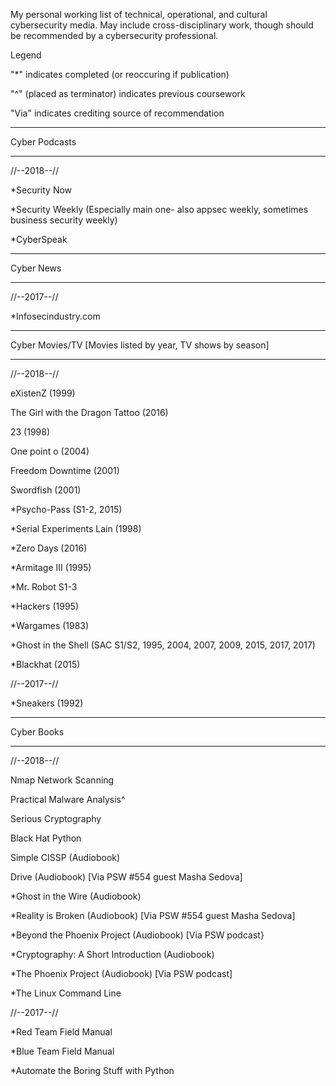 My personal working list of technical, operational, and cultural cybersecurity media. May include cross-disciplinary work, though should be recommended by a cybersecurity professional.

Legend

"*" indicates completed (or reoccuring if publication)

"^" (placed as terminator) indicates previous coursework

"Via" indicates crediting source of recommendation 

------------------

Cyber Podcasts

------------------

//--2018--// 

*Security Now

*Security Weekly (Especially main one- also appsec weekly, sometimes business security weekly)

*CyberSpeak

------------------

Cyber News

------------------

//--2017--//

*Infosecindustry.com

------------------

Cyber Movies/TV [Movies listed by year, TV shows by season]

------------------

//--2018--//

eXistenZ (1999)

The Girl with the Dragon Tattoo (2016)

23 (1998)

One point o (2004)

Freedom Downtime (2001)

Swordfish (2001)

*Psycho-Pass (S1-2, 2015)

*Serial Experiments Lain (1998)

*Zero Days (2016)

*Armitage III (1995)

*Mr. Robot S1-3

*Hackers (1995)

*Wargames (1983)

*Ghost in the Shell (SAC S1/S2, 1995, 2004, 2007, 2009, 2015, 2017, 2017)

*Blackhat (2015)

//--2017--//

*Sneakers (1992)

------------------

Cyber Books

------------------

//--2018--//

Nmap Network Scanning

Practical Malware Analysis^

Serious Cryptography

Black Hat Python

Simple CISSP (Audiobook)

Drive (Audiobook) [Via PSW #554 guest Masha Sedova]

*Ghost in the Wire (Audiobook)

*Reality is Broken (Audiobook) [Via PSW #554 guest Masha Sedova]

*Beyond the Phoenix Project (Audiobook) [Via PSW podcast}

*Cryptography: A Short Introduction (Audiobook)

*The Phoenix Project (Audiobook) [Via PSW podcast]

*The Linux Command Line

//--2017--//

*Red Team Field Manual

*Blue Team Field Manual

*Automate the Boring Stuff with Python
